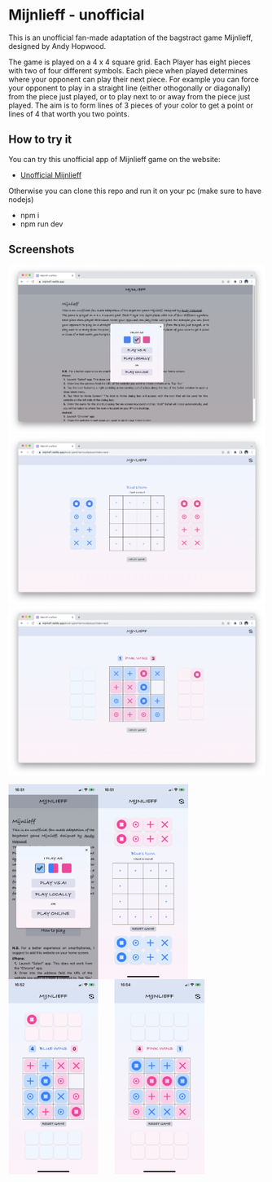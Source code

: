 # Mijnlieff - unofficial

This is an unofficial fan-made adaptation of the bagstract game Mijnlieff, designed by Andy Hopwood.

The game is played on a 4 x 4 square grid. Each Player has eight pieces with two of four different symbols.
Each piece when played determines where your opponent can play their next piece. For example you can force your 
opponent to play in a straight line (either othogonally or diagonally) from the piece just played, or to play
next to or away from the piece just played. The aim is to form lines of 3 pieces of your color to get a point
or lines of 4 that worth you two points.

## How to try it

You can try this unofficial app of Mijnlieff game on the website:
- [Unofficial Mijnlieff](https://mijnlieff.netlify.app)

Otherwise you can clone this repo and run it on your pc (make sure to have nodejs)
- npm i
- npm run dev

## Screenshots

![homme-landscape](screenshots/home-landscape.png?raw=true "Home screen")
![start-vs-ai-landscape](screenshots/start-vs-ai-landscape.png?raw=true "Beginning of a solo game vs AI")
![end-vs-ai-landscape](screenshots/end-vs-ai-landscape.png?raw=true "End of a solo game vs AI")
<div style="display: flex;" align="center">
  <img src="screenshots/home-portrait.png" width="35%"/>
  <img src="screenshots/start-vs-ai-portrait.png" width="35%"/>
</div>
<div style="display: flex; column-gap: 2rem;" align="center">
  <img src="screenshots/end-vs-ai-portrait1.png" width="35%"/>
  <img src="screenshots/end-vs-ai-portrait2.png" width="35%"/>
</div>

